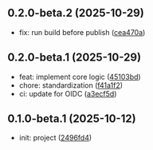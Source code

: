 ## 0.2.0-beta.2 (2025-10-29)

- fix: run build before publish ([cea470a](https://github.com/yangxu52/svg-icon-baker/commit/cea470a))

## 0.2.0-beta.1 (2025-10-29)

- feat: implement core logic ([45103bd](https://github.com/yangxu52/svg-icon-baker/commit/45103bd))
- chore: standardization ([f41a1f2](https://github.com/yangxu52/svg-icon-baker/commit/f41a1f2))
- ci: update for OIDC ([a3ecf5d](https://github.com/yangxu52/svg-icon-baker/commit/a3ecf5d))

## 0.1.0-beta.1 (2025-10-12)

- init: project ([2496fd4](https://github.com/yangxu52/svg-icon-baker/commit/2496fd4))
